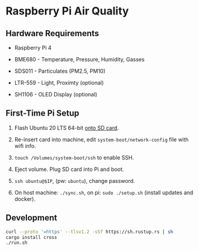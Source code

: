 # Raspberry Pi Air Quality

## Hardware Requirements

- Raspberry Pi 4

- BME680 - Temperature, Pressure, Humidity, Gasses

- SDS011 - Particulates (PM2.5, PM10)

- LTR-559 - Light, Proximty (optional)

- SH1106 - OLED Display (optional)

## First-Time Pi Setup

1. Flash Ubuntu 20 LTS 64-bit [onto SD card](https://www.raspberrypi.org/downloads/).

2. Re-insert card into machine, edit `system-boot/network-config` file with wifi info.

3. `touch /Volumes/system-boot/ssh` to enable SSH.

4. Eject volume. Plug SD card into Pi and boot.

5. `ssh ubuntu@$IP`, (pw: `ubuntu`), change password.

6. On host machine: `./sync.sh`, on pi: `sudo ./setup.sh` (install updates and docker).

## Development

```sh
curl --proto '=https' --tlsv1.2 -sSf https://sh.rustup.rs | sh
cargo install cross
./run.sh
```
